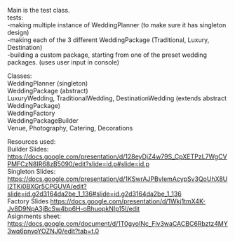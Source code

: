 Main is the test class.  
tests:  
-making multiple instance of WeddingPlanner (to make sure it has singleton design)  
-making each of the 3 different WeddingPackage (Traditional, Luxury, Destination)  
-building a custom package, starting from one of the preset wedding packages. (uses user input in console)  

Classes:  
WeddingPlanner (singleton)  
WeddingPackage (abstract)  
LuxuryWedding, TraditionalWedding, DestinationWedding (extends abstract WeddingPackage)  
WeddingFactory  
WeddingPackageBuilder  
Venue, Photography, Catering, Decorations  
  
Resources used:  
Builder Slides: https://docs.google.com/presentation/d/128eyDjZ4w79S_CpXETPzL7WgCVPMFCzN8IR68zB5090/edit?slide=id.p#slide=id.p  
Singleton Slides: https://docs.google.com/presentation/d/1KSwrAJPBvIemAcypSv3QoUhX8UI2TKi0BXGr5CPGUVA/edit?slide=id.g2d3164da2be_1_136#slide=id.g2d3164da2be_1_136  
Factory Slides  https://docs.google.com/presentation/d/1Wkj1tmX4K-Jv8D9NpA3jBcSw4bp6H-oBhuopkNIp15I/edit  
Asignments sheet: https://docs.google.com/document/d/1T0gyoINc_Fiv3waCACBC6Rbztz4MY3wq6pnyoYOZNJ0/edit?tab=t.0  
